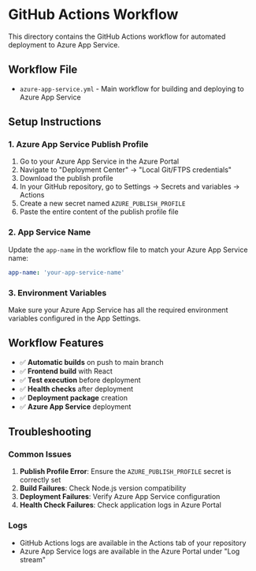 # GitHub Actions Workflow

This directory contains the GitHub Actions workflow for automated deployment to Azure App Service.

## Workflow File

- `azure-app-service.yml` - Main workflow for building and deploying to Azure App Service

## Setup Instructions

### 1. Azure App Service Publish Profile

1. Go to your Azure App Service in the Azure Portal
2. Navigate to "Deployment Center" → "Local Git/FTPS credentials"
3. Download the publish profile
4. In your GitHub repository, go to Settings → Secrets and variables → Actions
5. Create a new secret named `AZURE_PUBLISH_PROFILE`
6. Paste the entire content of the publish profile file

### 2. App Service Name

Update the `app-name` in the workflow file to match your Azure App Service name:

```yaml
app-name: 'your-app-service-name'
```

### 3. Environment Variables

Make sure your Azure App Service has all the required environment variables configured in the App Settings.

## Workflow Features

- ✅ **Automatic builds** on push to main branch
- ✅ **Frontend build** with React
- ✅ **Test execution** before deployment
- ✅ **Health checks** after deployment
- ✅ **Deployment package** creation
- ✅ **Azure App Service** deployment

## Troubleshooting

### Common Issues

1. **Publish Profile Error**: Ensure the `AZURE_PUBLISH_PROFILE` secret is correctly set
2. **Build Failures**: Check Node.js version compatibility
3. **Deployment Failures**: Verify Azure App Service configuration
4. **Health Check Failures**: Check application logs in Azure Portal

### Logs

- GitHub Actions logs are available in the Actions tab of your repository
- Azure App Service logs are available in the Azure Portal under "Log stream"
